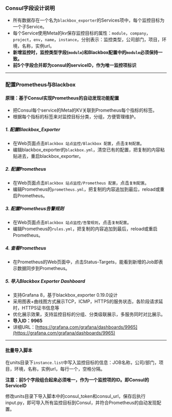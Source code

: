 ### Consul字段设计说明

- 所有数据存在一个名为`blackbox_exporter`的Services项中，每个监控目标为一个子Service。
- 每个Service使用Meta的kv保存监控目标的属性：`module`，`company`，`project`，`env`，`name`，`instance`，分别表示：监控类型，公司部门，项目，环境，名称，实例url。
- **新增监控时，监控类型字段(`module`)和Blackbox配置中的`module`必须保持一致。**
- **前5个字段合并即为consul的serviceID，作为唯一监控项标识**

---

### 配置Prometheus与Blackbox

#### 原理：基于Consul实现Prometheus的自动发现功能配置
- 把Consul每个service的Meta的KV关联到Prometheus每个指标的标签。
- 根据每个指标的标签来对监控目标分类，分组，方便管理维护。
##### 1. 配置Blackbox_Exporter
- 在Web页面点击`Blackbox 站点监控/Blackbox 配置`，点击`复制配置`。
- 编辑blackbox_exporter的`blackbox.yml`，清空已有的配置，把复制的内容粘贴进去，重启blackbox_exporter。
##### 2. 配置Prometheus
- 在Web页面点击`Blackbox 站点监控/Prometheus 配置`，点击`复制配置`。
- 编辑Prometheus的`prometheus.yml`，把复制的内容追加到最后，reload或重启Prometheus。
##### 3. 配置Prometheus告警规则
- 在Web页面点击`Blackbox 站点监控/告警规则`，点击`复制配置`。
- 编辑Prometheus的`rules.yml`，把复制的内容追加到最后，reload或重启Prometheus。
##### 4. 查看Prometheus
- 在Prometheus的Web页面中，点击Status-Targets，能看到新增的Job即表示数据同步到Prometheus。
##### 5. 导入Blackbox Exporter Dashboard
- 支持Grafana 8，基于blackbox_exporter 0.19.0设计
- 采用图表+曲线图方式展示TCP，ICMP，HTTPS的服务状态，各阶段请求延时，HTTPS证书信息等
- 优化展示效果，支持监控目标的分组、分类级联展示，多服务同时对比展示。
- **导入ID：9965**
- 详细URL：[https://grafana.com/grafana/dashboards/9965](https://grafana.com/grafana/dashboards/9965)

---

#### 批量导入脚本

在units目录下`instance.list`中写入监控目标的信息：JOB名称，公司/部门，项目，环境，名称，实例url，每行一个，空格分隔。

**注意：前5个字段组合起来必须唯一，作为一个监控项的ID。即Consul的ServiceID**

修改units目录下导入脚本中的consul_token和consul_url，保存后执行input.py，即可导入所有监控目标到Consul，并符合Prometheus的自动发现配置。

